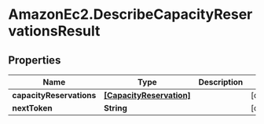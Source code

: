 # AmazonEc2.DescribeCapacityReservationsResult

## Properties

Name | Type | Description | Notes
------------ | ------------- | ------------- | -------------
**capacityReservations** | [**[CapacityReservation]**](CapacityReservation.md) |  | [optional] 
**nextToken** | **String** |  | [optional] 


